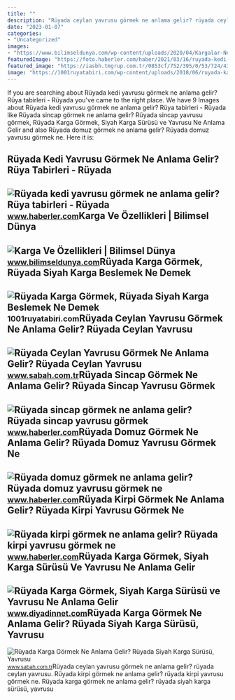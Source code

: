 ```yaml
---
title: ""
description: "Rüyada ceylan yavrusu görmek ne anlama gelir? rüyada ceylan yavrusu"
date: "2023-01-07"
categories:
- "Uncategorized"
images:
- "https://www.bilimseldunya.com/wp-content/uploads/2020/04/Kargalar-Ne-Kadar-Yasar.jpg"
featuredImage: "https://foto.haberler.com/haber/2021/03/16/ruyada-kedi-yavrusu-gormek-ne-anlama-gelir-ruya-13997238_9826_amp.jpg"
featured_image: "https://iasbh.tmgrup.com.tr/0853cf/752/395/0/53/724/433?u=https://isbh.tmgrup.com.tr/sbh/2022/04/26/ruyada-karga-gormek-ne-anlama-gelir-ruyada-siyah-karga-surusu-yavrusu-ve-saldirisi-gormek-anlami-1650973437675.jpg"
image: "https://1001ruyatabiri.com/wp-content/uploads/2018/06/ruyada-karga-yavrusu-gormek-ruyada-siyah-karga-gormek-768x482.jpg"
---
```


If you are searching about Rüyada kedi yavrusu görmek ne anlama gelir? Rüya tabirleri - Rüyada you've came to the right place. We have 9 Images about Rüyada kedi yavrusu görmek ne anlama gelir? Rüya tabirleri - Rüyada like Rüyada sincap görmek ne anlama gelir? Rüyada sincap yavrusu görmek, Rüyada Karga Görmek, Siyah Karga Sürüsü ve Yavrusu Ne Anlama Gelir and also Rüyada domuz görmek ne anlama gelir? Rüyada domuz yavrusu görmek ne. Here it is:

Rüyada Kedi Yavrusu Görmek Ne Anlama Gelir? Rüya Tabirleri - Rüyada
-------------------------------------------------------------------

 ![Rüyada kedi yavrusu görmek ne anlama gelir? Rüya tabirleri - Rüyada](https://foto.haberler.com/haber/2021/03/16/ruyada-kedi-yavrusu-gormek-ne-anlama-gelir-ruya-13997238_9826_amp.jpg) <small>www.haberler.com</small>Karga Ve Özellikleri | Bilimsel Dünya
-------------------------------------

 ![Karga Ve Özellikleri | Bilimsel Dünya](https://www.bilimseldunya.com/wp-content/uploads/2020/04/Kargalar-Ne-Kadar-Yasar.jpg) <small>www.bilimseldunya.com</small>Rüyada Karga Görmek, Rüyada Siyah Karga Beslemek Ne Demek
---------------------------------------------------------

 ![Rüyada Karga Görmek, Rüyada Siyah Karga Beslemek Ne Demek](https://1001ruyatabiri.com/wp-content/uploads/2018/06/ruyada-karga-yavrusu-gormek-ruyada-siyah-karga-gormek-768x482.jpg) <small>1001ruyatabiri.com</small>Rüyada Ceylan Yavrusu Görmek Ne Anlama Gelir? Rüyada Ceylan Yavrusu
-------------------------------------------------------------------

 ![Rüyada Ceylan Yavrusu Görmek Ne Anlama Gelir? Rüyada Ceylan Yavrusu](https://iasbh.tmgrup.com.tr/82d1a7/752/395/0/101/724/481?u=https://isbh.tmgrup.com.tr/sbh/2022/07/04/ruyada-ceylan-yavrusu-gormek-ne-anlama-gelir-ruyada-ceylan-yavrusu-gormenin-anlami-1656927332190.jpg) <small>www.sabah.com.tr</small>Rüyada Sincap Görmek Ne Anlama Gelir? Rüyada Sincap Yavrusu Görmek
------------------------------------------------------------------

 ![Rüyada sincap görmek ne anlama gelir? Rüyada sincap yavrusu görmek](https://i.hbrcdn.com/haber/2022/04/27/ruyada-sincap-gormek-ne-anlama-gelir-ruyada-14903941_2701_amp.jpg) <small>www.haberler.com</small>Rüyada Domuz Görmek Ne Anlama Gelir? Rüyada Domuz Yavrusu Görmek Ne
-------------------------------------------------------------------

 ![Rüyada domuz görmek ne anlama gelir? Rüyada domuz yavrusu görmek ne](https://i.hbrcdn.com/haber/2021/11/23/ruyada-domuz-gormek-ne-anlama-gelir-ruyada-domuz-14549609_603_amp.jpg) <small>www.haberler.com</small>Rüyada Kirpi Görmek Ne Anlama Gelir? Rüyada Kirpi Yavrusu Görmek Ne
-------------------------------------------------------------------

 ![Rüyada kirpi görmek ne anlama gelir? Rüyada kirpi yavrusu görmek ne](https://i.hbrcdn.com/haber/2022/10/04/ruyada-kirpi-gormek-ne-anlama-gelir-ruyada-kirpi-15333566_5792_amp.jpg) <small>www.haberler.com</small>Rüyada Karga Görmek, Siyah Karga Sürüsü Ve Yavrusu Ne Anlama Gelir
------------------------------------------------------------------

 ![Rüyada Karga Görmek, Siyah Karga Sürüsü ve Yavrusu Ne Anlama Gelir](https://www.diyadinnet.com/d/ruya/ruyada-karga-gormek-siyah-karga-surusu-ve-yavrusu-ne-anlama-gelir-5992.jpg) <small>www.diyadinnet.com</small>Rüyada Karga Görmek Ne Anlama Gelir? Rüyada Siyah Karga Sürüsü, Yavrusu
-----------------------------------------------------------------------

 ![Rüyada Karga Görmek Ne Anlama Gelir? Rüyada Siyah Karga Sürüsü, Yavrusu](https://iasbh.tmgrup.com.tr/0853cf/752/395/0/53/724/433?u=https://isbh.tmgrup.com.tr/sbh/2022/04/26/ruyada-karga-gormek-ne-anlama-gelir-ruyada-siyah-karga-surusu-yavrusu-ve-saldirisi-gormek-anlami-1650973437675.jpg) <small>www.sabah.com.tr</small>Rüyada ceylan yavrusu görmek ne anlama gelir? rüyada ceylan yavrusu. Rüyada kirpi görmek ne anlama gelir? rüyada kirpi yavrusu görmek ne. Rüyada karga görmek ne anlama gelir? rüyada siyah karga sürüsü, yavrusu
